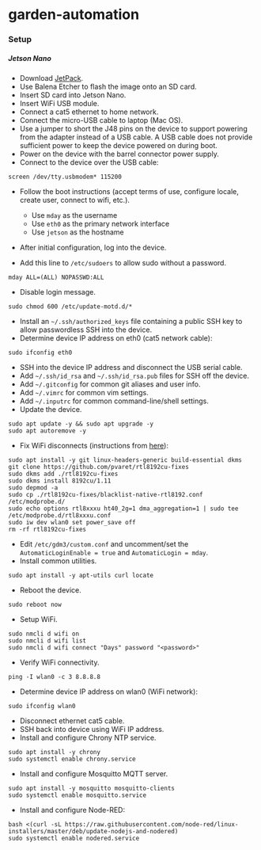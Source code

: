 # garden-automation

### Setup

##### Jetson Nano

* Download [JetPack](https://developer.nvidia.com/embedded/jetpack#install).
* Use Balena Etcher to flash the image onto an SD card.
* Insert SD card into Jetson Nano.
* Insert WiFi USB module.
* Connect a cat5 ethernet to home network.
* Connect the micro-USB cable to laptop (Mac OS).
* Use a jumper to short the J48 pins on the device to support powering from the adapter instead of a USB cable. A USB cable does not provide sufficient power to keep the device powered on during boot.
* Power on the device with the barrel connector power supply.
* Connect to the device over the USB cable:

```
screen /dev/tty.usbmodem* 115200
```


* Follow the boot instructions (accept terms of use, configure locale, create user, connect to wifi, etc.).

    * Use `mday` as the username
    * Use `eth0` as the primary network interface
    * Use `jetson` as the hostname

* After initial configuration, log into the device.
* Add this line to `/etc/sudoers` to allow sudo without a password.

```
mday ALL=(ALL) NOPASSWD:ALL
```

* Disable login message.

```
sudo chmod 600 /etc/update-motd.d/*
```

* Install an `~/.ssh/authorized_keys` file containing a public SSH key to allow passwordless SSH into the device.
* Determine device IP address on eth0 (cat5 network cable):

```
sudo ifconfig eth0
```

* SSH into the device IP address and disconnect the USB serial cable.
* Add `~/.ssh/id_rsa` and `~/.ssh/id_rsa.pub` files for SSH off the device.
* Add `~/.gitconfig` for common git aliases and user info.
* Add `~/.vimrc` for common vim settings.
* Add `~/.inputrc` for common command-line/shell settings.
* Update the device.

```
sudo apt update -y && sudo apt upgrade -y
sudo apt autoremove -y
```

* Fix WiFi disconnects (instructions from [here](https://www.datatobiz.com/2019/10/03/fixing-wifi-connectivity-nvidia-jetson-nano/)):

```
sudo apt install -y git linux-headers-generic build-essential dkms
git clone https://github.com/pvaret/rtl8192cu-fixes
sudo dkms add ./rtl8192cu-fixes
sudo dkms install 8192cu/1.11
sudo depmod -a
sudo cp ./rtl8192cu-fixes/blacklist-native-rtl8192.conf /etc/modprobe.d/
sudo echo options rtl8xxxu ht40_2g=1 dma_aggregation=1 | sudo tee /etc/modprobe.d/rtl8xxxu.conf
sudo iw dev wlan0 set power_save off
rm -rf rtl8192cu-fixes
```

* Edit `/etc/gdm3/custom.conf` and uncomment/set the `AutomaticLoginEnable = true` and `AutomaticLogin = mday`.
* Install common utilities.

```
sudo apt install -y apt-utils curl locate
```

* Reboot the device.

```
sudo reboot now
```

* Setup WiFi.

```
sudo nmcli d wifi on
sudo nmcli d wifi list
sudo nmcli d wifi connect "Days" password "<password>"
```

* Verify WiFi connectivity.

```
ping -I wlan0 -c 3 8.8.8.8
```

* Determine device IP address on wlan0 (WiFi network):

```
sudo ifconfig wlan0
```

* Disconnect ethernet cat5 cable.
* SSH back into device using WiFi IP address.
* Install and configure Chrony NTP service.

```
sudo apt install -y chrony
sudo systemctl enable chrony.service
```

* Install and configure Mosquitto MQTT server.

```
sudo apt install -y mosquitto mosquitto-clients
sudo systemctl enable mosquitto.service
```

* Install and configure Node-RED:

```
bash <(curl -sL https://raw.githubusercontent.com/node-red/linux-installers/master/deb/update-nodejs-and-nodered)
sudo systemctl enable nodered.service
```

